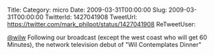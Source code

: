 Title: 
Category: micro
Date: 2009-03-31T00:00:00
Slug: 2009-03-31T00:00:00
TwitterId: 1427041908
TweetUrl: https://twitter.com/mark_philpot/status/1427041908
ReTweetUser: 

[@wilw](https://twitter.com/wilw) Following our broadcast (except the west coast who will get 60 Minutes), the network television debut of "Wil Contemplates Dinner"